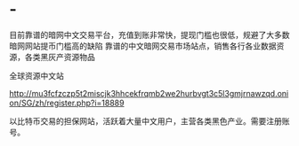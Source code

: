 # -
目前靠谱的暗网中文交易平台，充值到账非常快，提现门槛也很低，规避了大多数暗网网站提币门槛高的缺陷
靠谱的中文暗网交易市场站点，销售各行各业数据资源，各类黑灰产资源物品

全球资源中文站

http://mu3fcfzczp5t2miscjk3hhcekfrqmb2we2hurbvgt3c5l3gmjrnawzqd.onion/SG/zh/register.php?i=18889

以比特币交易的担保网站，活跃着大量中文用户，主营各类黑色产业。需要注册账号。
